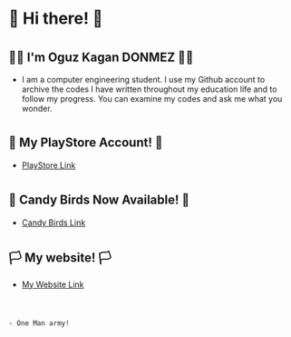 # :triangular_flag_on_post: Hi there! :triangular_flag_on_post:

#

## :pirate_flag: I'm Oguz Kagan DONMEZ :pirate_flag:

* I am a computer engineering student. I use my Github account to archive the codes I have written throughout my education life and to follow my progress. You can examine my codes and ask me what you wonder.

#

## :crossed_flags: My PlayStore Account! :crossed_flags:

* [PlayStore Link](https://play.google.com/store/apps/dev?id=7530952113254800524) [<img alt="" width="16" height="16" img src="https://i1.wp.com/9to5google.com/wp-content/uploads/sites/4/2022/07/current-google-play-icon.jpg" />](https://play.google.com/store/apps/dev?id=7530952113254800524)

#

## :black_flag: Candy Birds Now Available! :black_flag:

* [Candy Birds Link](https://play.google.com/store/apps/details?id=com.UniversalGameStudios.CandyBirdsHalloweenSpecial) [<img alt="" width="16" height="16" img src="https://play-lh.googleusercontent.com/4lTqUnHH1IG3y9g6MdgrVteqWK5U_MELyQdMeMS7fYMPD1t4dsldhsJ-Qp9XnB-31BVZ=w240-h480-rw" />](https://play.google.com/store/apps/details?id=com.UniversalGameStudios.CandyBirdsHalloweenSpecial)

#

## :white_flag: My website! :white_flag:

* [My Website Link](https://okadonmez.github.io)

#

                                                                                                        - One Man army!
